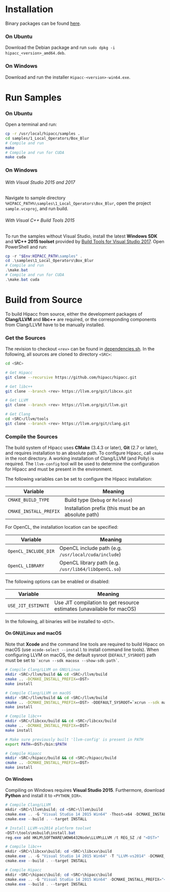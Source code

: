# Installation
Binary packages can be found [here](../../releases).
### On Ubuntu
Download the Debian package and run `sudo dpkg -i hipacc_<version>_amd64.deb`.
### On Windows
Download and run the installer `Hipacc-<version>-win64.exe`.


# Run Samples
### On Ubuntu
Open a terminal and run:
```bash
cp -r /usr/local/hipacc/samples .
cd samples/1_Local_Operators/Box_Blur
# Compile and run
make
# Compile and run for CUDA
make cuda
```
### On Windows
###### With Visual Studio 2015 and 2017
Navigate to sample directory `%HIPACC_PATH%\samples\1_Local_Operators\Box_Blur`,
open the project `sample.vcxproj`, and run build.

###### With Visual C++ Build Tools 2015
To run the samples without Visual Studio, install the latest **Windows SDK** and
**VC++ 2015 toolset** provided by
[Build Tools for Visual Studio 2017](https://aka.ms/buildtools).
Open PowerShell and run:
```PowerShell
cp -r "$Env:HIPACC_PATH\samples" .
cd .\samples\1_Local_Operators\Box_Blur
# Compile and run
.\make.bat
# Compile and run for CUDA
.\make.bat cuda
```


# Build from Source
To build Hipacc from source, either the development packages of **Clang/LLVM**
and **libc++** are required, or the corresponding components from Clang/LLVM
have to be manually installed.

### Get the Sources
The revision to checkout `<rev>` can be found in
[dependencies.sh](dependencies.sh). In the following, all sources are cloned to
directory `<SRC>`:

```bash
cd <SRC>

# Get Hipacc
git clone --recursive https://github.com/hipacc/hipacc.git

# Get libc++
git clone --branch <rev> https://llvm.org/git/libcxx.git

# Get LLVM
git clone --branch <rev> https://llvm.org/git/llvm.git

# Get Clang
cd <SRC>/llvm/tools
git clone --branch <rev> https://llvm.org/git/clang.git
```

### Compile the Sources
The build system of Hipacc uses **CMake** (3.4.3 or later), **Git** (2.7 or later),
and requires installation to an absolute path. To configure Hipacc, call `cmake`
in the root directory. A working installation of Clang/LLVM (and Polly) is 
required. The `llvm-config` tool will be used to determine the configuration for
Hipacc and must be present in the environment.

The following variables can be set to configure the Hipacc installation:

Variable               | Meaning
-----------------------|----------------------------------------------------
`CMAKE_BUILD_TYPE`     | Build type (`Debug` or `Release`)
`CMAKE_INSTALL_PREFIX` | Installation prefix (this must be an absolute path)

For OpenCL, the installation location can be specified:

Variable             | Meaning
---------------------|-----------------------------------------------------
`OpenCL_INCLUDE_DIR` | OpenCL include path (e.g. `/usr/local/cuda/include`)
`OpenCL_LIBRARY`     | OpenCL library path (e.g. `/usr/lib64/libOpenCL.so`)

The following options can be enabled or disabled:

Variable           | Meaning
-------------------|----------------------------------------------------------------------
`USE_JIT_ESTIMATE` | Use JIT compilation to get resource estimates (unavailable for macOS)

In the following, all binaries will be installed to `<DST>`.

#### On GNU/Linux and macOS
Note that **Xcode** and the command line tools are required to build Hipacc on
macOS (use `xcode-select --install` to install command line tools).
When configuring LLVM on macOS, the default sysroot (`DEFAULT_SYSROOT`) path
must be set to `` `xcrun --sdk macosx --show-sdk-path` ``.

```bash
# Compile Clang/LLVM on GNU/Linux
mkdir <SRC>/llvm/build && cd <SRC>/llvm/build
cmake .. -DCMAKE_INSTALL_PREFIX=<DST>
make install

# Compile Clang/LLVM on macOS
mkdir <SRC>/llvm/build && cd <SRC>/llvm/build
cmake .. -DCMAKE_INSTALL_PREFIX=<DST> -DDEFAULT_SYSROOT=`xcrun --sdk macosx --show-sdk-path`
make install

# Compile libc++
mkdir <SRC>/libcxx/build && cd <SRC>/libcxx/build
cmake .. -DCMAKE_INSTALL_PREFIX=<DST>
make install

# Make sure previously built 'llvm-config' is present in PATH
export PATH=<DST>/bin:$PATH

# Compile Hipacc
mkdir <SRC>/hipacc/build && cd <SRC>/hipacc/build
cmake .. -DCMAKE_INSTALL_PREFIX=<DST>
make install
```

#### On Windows
Compiling on Windows requires **Visual Studio 2015**. Furthermore, download
**Python** and install it to `<PYTHON_DIR>`.
```PowerShell
# Compile Clang/LLVM
mkdir <SRC>\llvm\build; cd <SRC>\llvm\build
cmake.exe .. -G "Visual Studio 14 2015 Win64" -Thost=x64 -DCMAKE_INSTALL_PREFIX="<DST>" -DPYTHON_EXECUTABLE="<PYTHON_DIR>\python.exe"
cmake.exe --build . --target INSTALL

# Install LLVM-vs2014 platform toolset
<DST>\tools\msbuild\install.bat
reg.exe add HKLM\SOFTWARE\WOW6432Node\LLVM\LLVM /t REG_SZ /d "<DST>"

# Compile libc++
mkdir <SRC>\libcxx\build; cd <SRC>\libcxx\build
cmake.exe .. -G "Visual Studio 14 2015 Win64" -T "LLVM-vs2014" -DCMAKE_INSTALL_PREFIX="<DST>" -DLIBCXX_ENABLE_SHARED=YES -DLIBCXX_ENABLE_STATIC=NO -DLIBCXX_ENABLE_EXPERIMENTAL_LIBRARY=NO
cmake.exe --build . --target INSTALL

# Compile Hipacc
mkdir <SRC>\hipacc\build; cd <SRC>\hipacc\build
cmake.exe .. -G "Visual Studio 14 2015 Win64" -DCMAKE_INSTALL_PREFIX="<DST>"
cmake.exe --build . --target INSTALL
```
